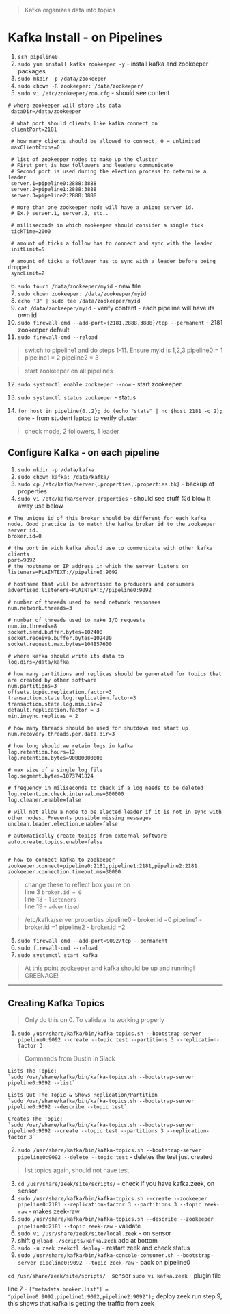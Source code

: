 > Kafka organizes data into topics

# Kafka Install - on Pipelines

1. `ssh pipeline0`
2. `sudo yum install kafka zookeeper -y` - install kafka and zookeeper packages
3. `sudo mkdir -p /data/zookeeper`
4. `sudo chown -R zookeeper: /data/zookeeper/`
5. `sudo vi /etc/zookeeper/zoo.cfg` - should see content

```
# where zookeeper will store its data
 dataDir=/data/zookeeper

 # what port should clients like kafka connect on
 clientPort=2181

 # how many clients should be allowed to connect, 0 = unlimited
 maxClientCnxns=0

 # list of zookeeper nodes to make up the cluster
 # First port is how followers and leaders communicate
 # Second port is used during the election process to determine a leader
 server.1=pipeline0:2888:3888
 server.2=pipeline1:2888:3888
 server.3=pipeline2:2888:3888

 # more than one zookeeper node will have a unique server id.
 # Ex.) server.1, server.2, etc..

 # milliseconds in which zookeeper should consider a single tick
 tickTime=2000

 # amount of ticks a follow has to connect and sync with the leader
 initLimit=5

 # amount of ticks a follower has to sync with a leader before being dropped
 syncLimit=2

```
6. `sudo touch /data/zookeeper/myid` - new file
7. `sudo chown zookeeper: /data/zookeeper/myid`
8. `echo '3' | sudo tee /data/zookeeper/myid`
9. `cat /data/zookeeper/myid` - verify content - each pipeline will have its own id
10. `sudo firewall-cmd --add-port={2181,2888,3888}/tcp --permanent` - 2181 zookeeper default
11. `sudo firewall-cmd --reload`

> switch to pipeline1 and do steps 1-11. Ensure myid is 1,2,3
pipeline0 = 1
pipeline1 = 2
pipeline2 = 3

> start zookeeper on all pipelines
12. `sudo systemctl enable zookeeper --now` - start zookeeper
13. `sudo systemctl status zookeeper` - status

14. `for host in pipeline{0..2}; do (echo "stats" | nc $host 2181 -q 2); done` - from student laptop to verify cluster

> check mode, 2 followers, 1 leader

## Configure Kafka - on each pipeline

1. `sudo mkdir -p /data/kafka`
2. `sudo chown kafka: /data/kafka/`
3. `sudo cp /etc/kafka/server{.properties,.properties.bk}` - backup of properties
4. `sudo vi /etc/kafka/server.properties` - should see stuff %d blow it away use below

```
# The unique id of this broker should be different for each kafka node. Good practice is to match the kafka broker id to the zookeeper server id.
broker.id=0

# the port in wich kafka should use to communicate with other kafka clients
port=9092
# the hostname or IP address in which the server listens on
listeners=PLAINTEXT://pipeline0:9092

# hostname that will be advertised to producers and consumers
advertised.listeners=PLAINTEXT://pipeline0:9092

# number of threads used to send network responses
num.network.threads=3

# number of threads used to make I/O requests
num.io.threads=8
socket.send.buffer.bytes=102400
socket.receive.buffer.bytes=102400
socket.request.max.bytes=104857600

# where kafka should write its data to
log.dirs=/data/kafka

# how many partitions and replicas should be generated for topics that are created by other software
num.partitions=3
offsets.topic.replication.factor=3
transaction.state.log.replication.factor=3
transaction.state.log.min.isr=2
default.replication.factor = 3
min.insync.replicas = 2

# how many threads should be used for shutdown and start up
num.recovery.threads.per.data.dir=3

# how long should we retain logs in kafka
log.retention.hours=12
log.retention.bytes=90000000000

# max size of a single log file
log.segment.bytes=1073741824

# frequency in miliseconds to check if a log needs to be deleted
log.retention.check.interval.ms=300000
log.cleaner.enable=false

# will not allow a node to be elected leader if it is not in sync with other nodes. Prevents possible missing messages
unclean.leader.election.enable=false

# automatically create topics from external software
auto.create.topics.enable=false


# how to connect kafka to zookeeper
zookeeper.connect=pipeline0:2181,pipeline1:2181,pipeline2:2181
zookeeper.connection.timeout.ms=30000

```
> change these to reflect box you're on  
line 3 `broker.id = 0`  
line 13 - `listeners`  
line 19 - `advertised`  

> /etc/kafka/server.properties
pipeline0 - broker.id =0
pipeline1 - broker.id =1
pipeline2 - broker.id =2

5. `sudo firewall-cmd --add-port=9092/tcp --permanent`
6. `sudo firewall-cmd --reload`
7. `sudo systemctl start kafka`

> At this point zookeeper and kafka should be up and running! GREENAGE!

---

## Creating Kafka Topics

> Only do this on 0. To validate its working properly

1. `sudo /usr/share/kafka/bin/kafka-topics.sh --bootstrap-server pipeline0:9092 --create --topic test --partitions 3 --replication-factor 3`

>Commands from Dustin in Slack

```
Lists The Topic:
`sudo /usr/share/kafka/bin/kafka-topics.sh --bootstrap-server pipeline0:9092 --list` 

Lists Out The Topic & Shows Replication/Partition
`sudo /usr/share/kafka/bin/kafka-topics.sh --bootstrap-server pipeline0:9092 --describe --topic test` 

Creates The Topic:
`sudo /usr/share/kafka/bin/kafka-topics.sh --bootstrap-server pipeline0:9092 --create --topic test --partitions 3 --replication-factor 3`

```
2. `sudo /usr/share/kafka/bin/kafka-topics.sh --bootstrap-server pipeline0:9092 --delete --topic test` - deletes the test just created

> list topics again, should not have test

3. `cd /usr/share/zeek/site/scripts/` - check if you have kafka.zeek, on sensor
4. `sudo /usr/share/kafka/bin/kafka-topics.sh --create --zookeeper pipeline0:2181 --replication-factor 3 --partitions 3 --topic zeek-raw` - makes zeek-raw
5. `sudo /usr/share/kafka/bin/kafka-topics.sh --describe --zookeeper pipeline0:2181 --topic zeek-raw` - validate
6. `sudo vi /usr/share/zeek/site/local.zeek` - on sensor
7. shift g `@load ./scripts/kafka.zeek` add at bottom
8. `sudo -u zeek zeekctl deploy` - restart zeek and check status
9. `sudo /usr/share/kafka/bin/kafka-console-consumer.sh --bootstrap-server pipeline0:9092 --topic zeek-raw` - back on pipeline0

`cd /usr/share/zeek/site/scripts/` - sensor
`sudo vi kafka.zeek` - plugin file

line 7 - `["metadata.broker.list"] = "pipeline0:9092,pipeline1:9092,pipeline2:9092");`
deploy zeek
run step 9, this shows that kafka is getting the traffic from zeek















